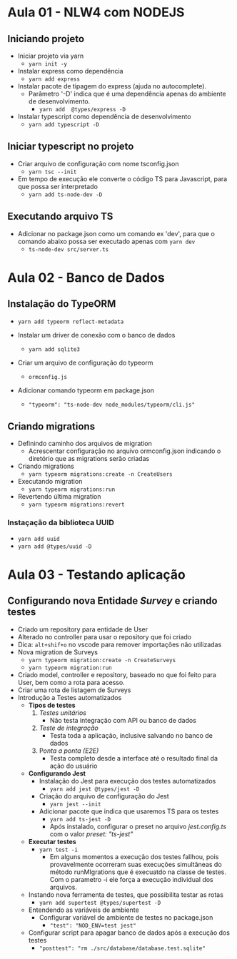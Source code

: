 # Aula 01 - NLW4 com NODEJS
## Iniciando projeto
- Iniciar projeto via yarn
  - `yarn init -y`
- Instalar express como dependência
  - `yarn add express`
- Instalar pacote de tipagem do express (ajuda no autocomplete). 
  - Parâmetro '-D' indica que é uma dependência apenas do ambiente de desenvolvimento.
    - `yarn add  @types/express -D`
- Instalar typescript como dependência de desenvolvimento
    - `yarn add typescript -D`

## Iniciar typescript no projeto
- Criar arquivo de configuração com nome tsconfig.json
  - `yarn tsc --init`
- Em tempo de execução ele converte o código TS para Javascript, para que possa ser interpretado
  - `yarn add ts-node-dev -D`

## Executando arquivo TS 
- Adicionar no package.json como um comando ex 'dev', para que o comando abaixo possa ser executado apenas com `yarn dev`
  - `ts-node-dev src/server.ts`

# Aula 02 - Banco de Dados
## Instalação do TypeORM
  - `yarn add typeorm reflect-metadata`

- Instalar um driver de conexão com o banco de dados
  - `yarn add sqlite3`
- Criar um arquivo de configuração do typeorm
  - `ormconfig.js`
- Adicionar comando typeorm em package.json
  - `"typeorm": "ts-node-dev node_modules/typeorm/cli.js"`

## Criando migrations
- Definindo caminho dos arquivos de migration
    - Acrescentar configuração no arquivo ormconfig.json indicando o diretório que as migrations serão criadas
- Criando migrations
  - `yarn typeorm migrations:create -n CreateUsers`
- Executando migration
  - `yarn typeorm migrations:run`
- Revertendo última migration
  - `yarn typeorm migrations:revert`
### Instaçação da biblioteca UUID
  - `yarn add uuid`
  - `yarn add @types/uuid -D`

# Aula 03 - Testando aplicação
## Configurando nova Entidade *Survey* e criando testes
- Criado um repository para entidade de User
- Alterado no controller para usar o repository que foi criado
- Dica: `alt+shif+o` no vscode para remover importações não utilizadas
- Nova migration de Surveys
    - `yarn typeorm migration:create -n CreateSurveys`
    - `yarn typeorm migration:run`
- Criado model, controller e repository, baseado no que foi feito para User, bem como a rota para acesso.
- Criar uma rota de listagem de Surveys
- Introdução a Testes automatizados
    - **Tipos de testes**
      1. *Testes unitários*
          - Não testa integração com API ou banco de dados
      2. *Teste de integração*
          - Testa toda a aplicação, inclusive salvando no banco de dados
      3. P*onta a ponta (E2E)*
          - Testa completo desde a interface até o resultado final da ação do usuário
   - **Configurando Jest**
       - Instalação do Jest para execução dos testes automatizados
           - `yarn add jest @types/jest -D`
       - Criação do arquivo de configuração do Jest
           - `yarn jest --init`
       - Adicionar pacote que indica que usaremos TS para os testes
           - `yarn add ts-jest -D`
           - Após instalado, configurar o preset no arquivo *jest.config.ts* com o valor *preset: "ts-jest"*
    - **Executar testes**
        - `yarn test -i`
            - Em alguns momentos a execução dos testes fallhou, pois provavelmente ocorreram suas execuções simultâneas do método runMIgrations que é execuatdo na classe de testes. Com o parametro -i ele força a execução individual dos arquivos.
    - Instando nova ferramenta de testes, que possibilita testar as rotas
        - `yarn add supertest @types/supertest -D`
    - Entendendo as variáveis de ambiente
        - Configurar variável de ambiente de testes no package.json
            - `"test": "NOD_ENV=test jest"`
    - Configurar script para apagar banco de dados após a execução dos testes
        - `"posttest": "rm ./src/database/database.test.sqlite"`
















